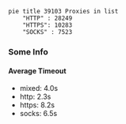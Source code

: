 
```mermaid
pie title 39103 Proxies in list
    "HTTP" : 28249
    "HTTPS": 10283
    "SOCKS" : 7523
```

### Some Info
#### Average Timeout

- mixed: 4.0s
- http: 2.3s
- https: 8.2s
- socks: 6.5s